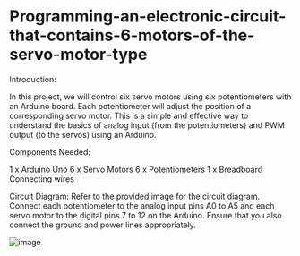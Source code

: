 # Programming-an-electronic-circuit-that-contains-6-motors-of-the-servo-motor-type
Introduction:

In this project, we will control six servo motors using six potentiometers with an Arduino board. Each potentiometer will adjust the position of a corresponding servo motor. This is a simple and effective way to understand the basics of analog input (from the potentiometers) and PWM output (to the servos) using an Arduino.

Components Needed:

1 x Arduino Uno 6 x Servo Motors 6 x Potentiometers 1 x Breadboard Connecting wires

Circuit Diagram: Refer to the provided image for the circuit diagram. Connect each potentiometer to the analog input pins A0 to A5 and each servo motor to the digital pins 7 to 12 on the Arduino. Ensure that you also connect the ground and power lines appropriately.

![image](https://github.com/user-attachments/assets/606f5460-4eae-4756-a08f-d375e38e170a)

